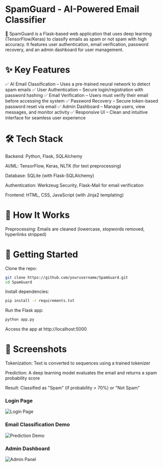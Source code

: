 # SpamGuard - AI-Powered Email Classifier
🚀 SpamGuard is a Flask-based web application that uses deep learning (TensorFlow/Keras) to classify emails as spam or not spam with high accuracy. It features user authentication, email verification, password recovery, and an admin dashboard for user management.

# ✨ Key Features
✅ AI Email Classification – Uses a pre-trained neural network to detect spam emails
✅ User Authentication – Secure login/registration with password hashing
✅ Email Verification – Users must verify their email before accessing the system
✅ Password Recovery – Secure token-based password reset via email
✅ Admin Dashboard – Manage users, view messages, and monitor activity
✅ Responsive UI – Clean and intuitive interface for seamless user experience

# 🛠️ Tech Stack
Backend: Python, Flask, SQLAlchemy

AI/ML: TensorFlow, Keras, NLTK (for text preprocessing)

Database: SQLite (with Flask-SQLAlchemy)

Authentication: Werkzeug Security, Flask-Mail for email verification

Frontend: HTML, CSS, JavaScript (with Jinja2 templating)

# 📌 How It Works
Preprocessing: Emails are cleaned (lowercase, stopwords removed, hyperlinks stripped)

# 🚀 Getting Started
Clone the repo:

```bash
git clone https://github.com/yourusername/SpamGuard.git
cd SpamGuard
```
Install dependencies:

```bash
pip install -r requirements.txt
```
Run the Flask app:

```bash
python app.py
```
Access the app at http://localhost:5000

# 📸 Screenshots

Tokenization: Text is converted to sequences using a trained tokenizer

Prediction: A deep learning model evaluates the email and returns a spam probability score

Result: Classified as "Spam" (if probability > 70%) or "Not Spam"


### Login Page  
![Login Page](/screenshots/login.png)  

### Email Classification Demo  
![Prediction Demo](/screenshots/prediction.png)  

### Admin Dashboard  
![Admin Panel](/screenshots/admin.png)

